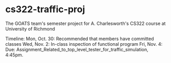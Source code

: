 # cs322-traffic-proj
The GOATS team's semester project for A. Charlesworth's CS322 course at University of Richmond

Timeline:
 Mon, Oct. 30: Recommended that members have committed classes
 Wed, Nov. 2: In-class inspection of functional program
 Fri, Nov. 4: Due: Assignment_Related_to_top_level_tester_for_traffic_simulation, 4:45pm.
